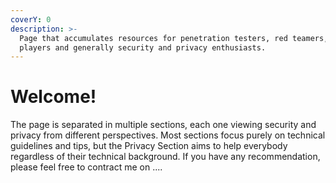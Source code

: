 ```yaml
---
coverY: 0
description: >-
  Page that accumulates resources for penetration testers, red teamers, CTF
  players and generally security and privacy enthusiasts.
---
```


# Welcome!

The page is separated in multiple sections, each one viewing  security and privacy from different perspectives. Most sections focus purely on technical guidelines and tips, but the Privacy Section aims to help everybody regardless of their technical background. If you have any recommendation, please feel free to contract me on ....

